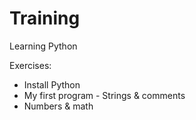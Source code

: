# Training


Learning Python 

Exercises:

- Install Python
- My first program - Strings & comments
- Numbers & math
